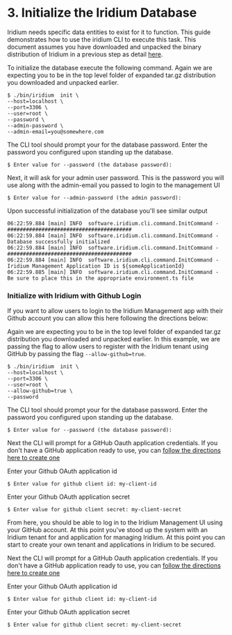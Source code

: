 # 3. Initialize the Iridium Database

Iridium needs specific data entities to exist for it to function. This guide demonstrates how to use the iridium CLI
to execute this task.  This document assumes you have downloaded and unpacked the binary distribution of Iridium in a
previous step as detail [here](2.Install-the-CLI.md).

To initialize the database execute the following command.  Again we are expecting you to be in the top level folder of 
expanded tar.gz distribution you downloaded and unpacked earlier.  

```shell
$ ./bin/iridium  init \
--host=localhost \
--port=3306 \
--user=root \
--password \
--admin-password \
--admin-email=you@somewhere.com
```

The CLI tool should prompt your for the database password.  Enter the password you configured upon standing up
the database.
```shell
$ Enter value for --password (the database password): 
```

Next, it will ask for your admin user password.  This is the password you will use along with the admin-email you passed
to login to the management UI
```shell
$ Enter value for --admin-password (the admin password):
```

Upon successful initialization of the database you'll see similar output 
```shell
06:22:59.884 [main] INFO  software.iridium.cli.command.InitCommand - ########################################
06:22:59.884 [main] INFO  software.iridium.cli.command.InitCommand - Database successfully initialized
06:22:59.884 [main] INFO  software.iridium.cli.command.InitCommand - ########################################
06:22:59.884 [main] INFO  software.iridium.cli.command.InitCommand - Iridium Management Application ID is ${someApplicationId}
06:22:59.885 [main] INFO  software.iridium.cli.command.InitCommand - Be sure to place this in the appropriate environment.ts file
```

### Initialize with Iridium with Github Login
If you want to allow users to login to the Iridium Management app with their Github account you can allow this here 
following the directions below:

Again we are expecting you to be in the top level folder of
expanded tar.gz distribution you downloaded and unpacked earlier. In this example, we are passing the flag to allow users to register
with the Iridium tenant using GitHub by passing the flag `--allow-github=true`.


```shell
$ ./bin/iridium  init \
--host=localhost \
--port=3306 \
--user=root \
--allow-github=true \
--password 
```

The CLI tool should prompt your for the database password.  Enter the password you configured upon standing up
the database.
```shell
$ Enter value for --password (the database password): 
```

Next the CLI will prompt for a GitHub Oauth application credentials.  If you don't have a GitHub application ready to use,
you can [follow the directions here to create one](create-github-application.md)

Enter your Github OAuth application id
```shell
$ Enter value for github client id: my-client-id
```
Enter your Github OAuth application secret
```shell
$ Enter value for github client secret: my-client-secret
```

From here, you should be able to log in to the Iridium Management UI using your GitHub account. At this point you've 
stood up the system with an Iridium tenant for and application for managing Iridium. At this point you can start to create your own tenant and applications
in Iridium to be secured. 


Next the CLI will prompt for a GitHub Oauth application credentials.  If you don't have a GitHub application ready to use,
you can [follow the directions here to create one](create-github-application.md)

Enter your Github OAuth application id
```shell
$ Enter value for github client id: my-client-id
```
Enter your Github OAuth application secret
```shell
$ Enter value for github client secret: my-client-secret
```

